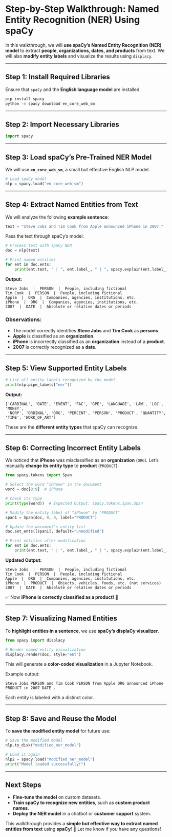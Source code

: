 # **Step-by-Step Walkthrough: Named Entity Recognition (NER) Using spaCy**  

In this walkthrough, we will **use spaCy’s Named Entity Recognition (NER) model** to extract **people, organizations, dates, and products** from text. We will also **modify entity labels** and visualize the results using `displacy`.

---

## **Step 1: Install Required Libraries**
Ensure that `spaCy` and the **English language model** are installed.

```bash
pip install spacy
python -m spacy download en_core_web_sm
```

---

## **Step 2: Import Necessary Libraries**
```python
import spacy
```

---

## **Step 3: Load spaCy’s Pre-Trained NER Model**
We will use **`en_core_web_sm`**, a small but effective English NLP model.

```python
# Load spaCy model
nlp = spacy.load("en_core_web_sm")
```

---

## **Step 4: Extract Named Entities from Text**
We will analyze the following **example sentence**:

```python
text = "Steve Jobs and Tim Cook from Apple announced iPhone in 2007."
```

Pass the text through spaCy’s model:

```python
# Process text with spaCy NER
doc = nlp(text)

# Print named entities
for ent in doc.ents:
    print(ent.text, " | ", ent.label_, " | ", spacy.explain(ent.label_))
```

**Output:**
```
Steve Jobs  |  PERSON  |  People, including fictional
Tim Cook  |  PERSON  |  People, including fictional
Apple  |  ORG  |  Companies, agencies, institutions, etc.
iPhone  |  ORG  |  Companies, agencies, institutions, etc.
2007  |  DATE  |  Absolute or relative dates or periods
```

### **Observations:**
- The model correctly identifies **Steve Jobs** and **Tim Cook** as **persons**.
- **Apple** is classified as an **organization**.
- **iPhone** is incorrectly classified as an **organization** instead of a **product**.
- **2007** is correctly recognized as a **date**.

---

## **Step 5: View Supported Entity Labels**
```python
# List all entity labels recognized by the model
print(nlp.pipe_labels["ner"])
```

**Output:**
```
['CARDINAL', 'DATE', 'EVENT', 'FAC', 'GPE', 'LANGUAGE', 'LAW', 'LOC', 'MONEY', 
 'NORP', 'ORDINAL', 'ORG', 'PERCENT', 'PERSON', 'PRODUCT', 'QUANTITY', 'TIME', 'WORK_OF_ART']
```
These are the **different entity types** that spaCy can recognize.

---

## **Step 6: Correcting Incorrect Entity Labels**
We noticed that **iPhone** was misclassified as an **organization** (`ORG`). Let’s manually **change its entity type** to **product** (`PRODUCT`).

```python
from spacy.tokens import Span

# Select the word "iPhone" in the document
word = doc[8:9]  # iPhone

# Check its type
print(type(word))  # Expected Output: spacy.tokens.span.Span

# Modify the entity label of "iPhone" to "PRODUCT"
span1 = Span(doc, 8, 9, label="PRODUCT")

# Update the document's entity list
doc.set_ents([span1], default="unmodified")

# Print entities after modification
for ent in doc.ents:
    print(ent.text, " | ", ent.label_, " | ", spacy.explain(ent.label_))
```

**Updated Output:**
```
Steve Jobs  |  PERSON  |  People, including fictional
Tim Cook  |  PERSON  |  People, including fictional
Apple  |  ORG  |  Companies, agencies, institutions, etc.
iPhone  |  PRODUCT  |  Objects, vehicles, foods, etc. (not services)
2007  |  DATE  |  Absolute or relative dates or periods
```

✅ Now **iPhone is correctly classified as a product!** 🎉

---

## **Step 7: Visualizing Named Entities**
To **highlight entities in a sentence**, we use **spaCy’s displaCy visualizer**.

```python
from spacy import displacy

# Render named entity visualization
displacy.render(doc, style="ent")
```

This will generate a **color-coded visualization** in a Jupyter Notebook.

Example output:
```
Steve Jobs PERSON and Tim Cook PERSON from Apple ORG announced iPhone PRODUCT in 2007 DATE .
```
Each entity is labeled with a distinct color.

---

## **Step 8: Save and Reuse the Model**
To **save the modified entity model** for future use:

```python
# Save the modified model
nlp.to_disk("modified_ner_model")

# Load it again
nlp2 = spacy.load("modified_ner_model")
print("Model loaded successfully!")
```

---

## **Next Steps**
- **Fine-tune the model** on custom datasets.
- **Train spaCy to recognize new entities**, such as **custom product names**.
- **Deploy the NER model** in a chatbot or **customer support** system.

This walkthrough provides a **simple but effective way to extract named entities from text** using **spaCy**! 🚀 Let me know if you have any questions!